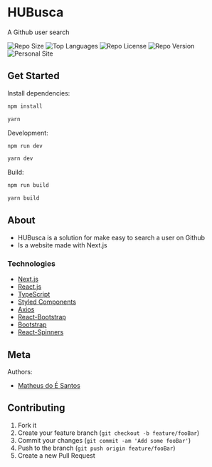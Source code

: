 # HUBusca

A Github user search

![Repo Size][repo-size]
![Top Languages][top-languages]
![Repo License][repo-license]
![Repo Version][repo-version]
![Personal Site][matheus-img]

## Get Started

Install dependencies:

```sh
npm install

yarn
```

Development:

```sh
npm run dev

yarn dev
```

Build:

```sh
npm run build

yarn build
```

## About

- HUBusca is a solution for make easy to search a user on Github
- Is a website made with Next.js

### Technologies

- [Next.js](https://nextjs.org/)
- [React.js](https://reactjs.org/)
- [TypeScript](https://www.typescriptlang.org/)
- [Styled Components](https://styled-components.com/)
- [Axios](https://github.com/axios/axios)
- [React-Bootstrap](https://react-bootstrap.github.io/)
- [Bootstrap](https://getbootstrap.com/)
- [React-Spinners](https://github.com/davidhu2000/react-spinners)

## Meta

Authors:

- [Matheus do É Santos](https://www.linkedin.com/in/matheusdoe-dev/)

## Contributing

1. Fork it
2. Create your feature branch (`git checkout -b feature/fooBar`)
3. Commit your changes (`git commit -am 'Add some fooBar'`)
4. Push to the branch (`git push origin feature/fooBar`)
5. Create a new Pull Request

<!-- Markdown link & img dfn's -->

[top-languages]: https://img.shields.io/github/languages/top/matheusdoedev/hubusca?style=flat-square
[repo-size]: https://img.shields.io/github/repo-size/matheusdoedev/hubusca?style=flat-square
[repo-license]: https://img.shields.io/github/license/matheusdoedev/hubusca?style=flat-square
[repo-version]: https://img.shields.io/github/package-json/v/matheusdoedev/hubusca?style=flat-square
[matheus-img]: https://img.shields.io/badge/-matheusdoe.dev-%23811662?style=flat-square
[matheus-url]: https://matheusdoe.com
